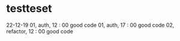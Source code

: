 # testteset

22-12-19
01, auth, 12 : 00 good code
01, auth, 17 : 00 good code
02, refactor, 12 : 00 good code